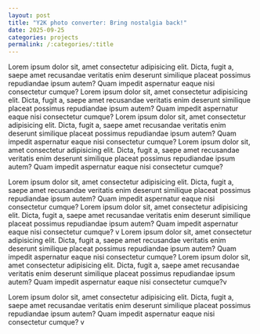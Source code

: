 ```yaml
---
layout: post
title: "Y2K photo converter: Bring nostalgia back!"
date: 2025-09-25
categories: projects
permalink: /:categories/:title
---
```


Lorem ipsum dolor sit, amet consectetur adipisicing elit. Dicta, fugit a, saepe amet recusandae veritatis enim deserunt similique placeat possimus repudiandae ipsum autem? Quam impedit aspernatur eaque nisi consectetur cumque?
Lorem ipsum dolor sit, amet consectetur adipisicing elit. Dicta, fugit a, saepe amet recusandae veritatis enim deserunt similique placeat possimus repudiandae ipsum autem? Quam impedit aspernatur eaque nisi consectetur cumque?
Lorem ipsum dolor sit, amet consectetur adipisicing elit. Dicta, fugit a, saepe amet recusandae veritatis enim deserunt similique placeat possimus repudiandae ipsum autem? Quam impedit aspernatur eaque nisi consectetur cumque?
Lorem ipsum dolor sit, amet consectetur adipisicing elit. Dicta, fugit a, saepe amet recusandae veritatis enim deserunt similique placeat possimus repudiandae ipsum autem? Quam impedit aspernatur eaque nisi consectetur cumque?

Lorem ipsum dolor sit, amet consectetur adipisicing elit. Dicta, fugit a, saepe amet recusandae veritatis enim deserunt similique placeat possimus repudiandae ipsum autem? Quam impedit aspernatur eaque nisi consectetur cumque?
Lorem ipsum dolor sit, amet consectetur adipisicing elit. Dicta, fugit a, saepe amet recusandae veritatis enim deserunt similique placeat possimus repudiandae ipsum autem? Quam impedit aspernatur eaque nisi consectetur cumque?
v
Lorem ipsum dolor sit, amet consectetur adipisicing elit. Dicta, fugit a, saepe amet recusandae veritatis enim deserunt similique placeat possimus repudiandae ipsum autem? Quam impedit aspernatur eaque nisi consectetur cumque?
Lorem ipsum dolor sit, amet consectetur adipisicing elit. Dicta, fugit a, saepe amet recusandae veritatis enim deserunt similique placeat possimus repudiandae ipsum autem? Quam impedit aspernatur eaque nisi consectetur cumque?v

Lorem ipsum dolor sit, amet consectetur adipisicing elit. Dicta, fugit a, saepe amet recusandae veritatis enim deserunt similique placeat possimus repudiandae ipsum autem? Quam impedit aspernatur eaque nisi consectetur cumque?
v
